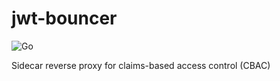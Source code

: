 # jwt-bouncer
![Go](https://github.com/kaancfidan/jwt-bouncer/workflows/Go/badge.svg)

Sidecar reverse proxy for claims-based access control (CBAC)
